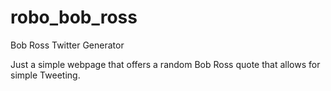 # robo_bob_ross
Bob Ross Twitter Generator

Just a simple webpage that offers a random Bob Ross quote that allows for simple Tweeting.
